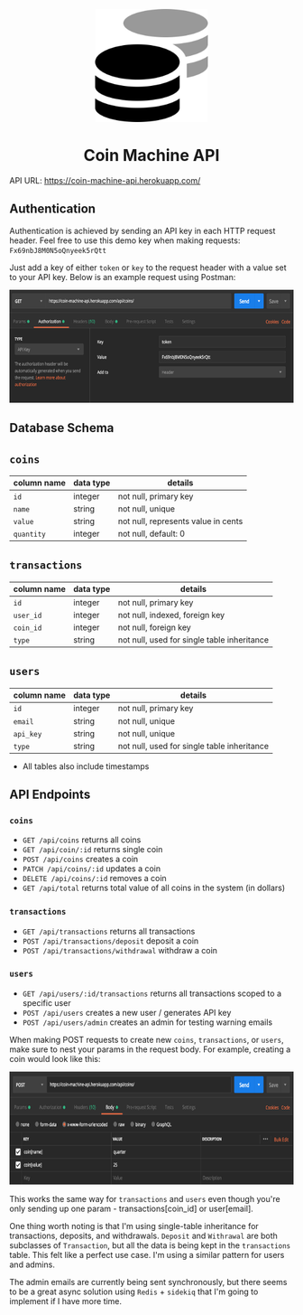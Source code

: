 <p align="center">
  <a href="https://eliraybon.github.io/ElectronAligner/">
    <img height="200px" src="https://github.com/eliraybon/mortgagehippo_code_challenge/blob/master/app/assets/coins-duotone.svg">
  </a>
</p>

# <h1 align="center">Coin Machine API</h1>

API URL: https://coin-machine-api.herokuapp.com/


## Authentication 

Authentication is achieved by sending an API key in each HTTP request header. Feel free to use this demo key when making requests: ```Fx69nbJ8M0N5oQnyeek5rQtt```

Just add a key of either ```token``` or ```key``` to the request header with a value set to your API key. 
Below is an example request using Postman:

<p align="center">
  <a href="https://eliraybon.github.io/ElectronAligner/">
    <img height="200px" src="https://github.com/eliraybon/mortgagehippo_code_challenge/blob/master/app/assets/authentication.png">
  </a>
</p>

## Database Schema

## ```coins```

| column name           | data type | details                             |
|-----------------------|-----------|-------------------------------------|
| ```id```              | integer   | not null, primary key               |
| ```name```            | string    | not null, unique                    |
| ```value```           | string    | not null, represents value in cents |
| ```quantity```        | integer   | not null, default: 0                |

## ```transactions```

| column name           | data type | details                                        |
|-----------------------|-----------|------------------------------------------------|
| ```id```              | integer   | not null, primary key                          |
| ```user_id```         | integer   | not null, indexed, foreign key                 |
| ```coin_id```         | integer   | not null, foreign key                          |
| ```type```            | string    | not null, used for single table inheritance    |

## ```users```

| column name           | data type | details                                        |
|-----------------------|-----------|------------------------------------------------|
| ```id```              | integer   | not null, primary key                          |
| ```email```           | string    | not null, unique                               |
| ```api_key```         | string    | not null, unique                               |
| ```type```            | string    | not null, used for single table inheritance    |

* All tables also include timestamps


## API Endpoints

### ```coins```
- ```GET /api/coins``` returns all coins
- ```GET /api/coin/:id``` returns single coin
- ```POST /api/coins``` creates a coin
- ```PATCH /api/coins/:id``` updates a coin
- ```DELETE /api/coins/:id``` removes a coin
- ```GET /api/total``` returns total value of all coins in the system (in dollars)

### ```transactions``` 
- ```GET /api/transactions``` returns all transactions 
- ```POST /api/transactions/deposit``` deposit a coin
- ```POST /api/transactions/withdrawal``` withdraw a coin

### ```users```
- ```GET /api/users/:id/transactions``` returns all transactions scoped to a specific user 
- ```POST /api/users``` creates a new user / generates API key
- ```POST /api/users/admin``` creates an admin for testing warning emails

When making POST requests to create new ```coins```, ```transactions```, or ```users```, make sure to nest your params in the request body. For example, creating a coin would look like this: 

<p align="center">
  <a href="https://eliraybon.github.io/ElectronAligner/">
    <img height="200px" src="https://github.com/eliraybon/mortgagehippo_code_challenge/blob/master/app/assets/creating_coin.png">
  </a>
</p>


This works the same way for ```transactions``` and ```users``` even though you're only sending up one param - transactions[coin_id] or user[email]. 

One thing worth noting is that I'm using single-table inheritance for transactions, deposits, and withdrawals. ```Deposit``` and ```Withrawal``` are both subclasses of ```Transaction```, but all the data is being kept in the ```transactions``` table. This felt like a perfect use case. I'm using a similar pattern for users and admins. 

The admin emails are currently being sent synchronously, but there seems to be a great async solution using ```Redis``` + ```sidekiq``` that I'm going to implement if I have more time. 
